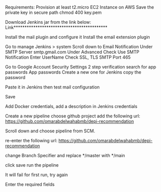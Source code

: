 Requirements:
Provision at least t2.micro EC2 Instance on AWS
Save the private key in secure path
chmod 400 key.pem

Download Jenkins jar from the link below:
Link*******************************************

Install the mail plugin and configure it
Install the email extension plugin

Go to manage Jenkins > system 
  Scroll down to Email Notification
  Under SMTP Server
    smtp.gmail.com
  Under Advanced
    Check Use SMTP Notification
      Enter UserName
    Check SSL, TLS
    SMTP Port
    465

Go to Google Account Security Settings
  2 step verification
  search for app passwords
  App passwords
  Create a new one for Jenkins
  copy the password
  
Paste it in Jenkins then test mail configuration

  Save

Add Docker credentials, add a description in Jenkins credentials


Create a new pipeline
choose github project
add the following url:
https://github.com/omarabdelwahabmb/depi-recommendation

Scroll down and choose pipeline from SCM.

re-enter the following url:
https://github.com/omarabdelwahabmb/depi-recommendation

change Branch Specifier and replace */master with */main

click save
run the pipeline

It will fail for first run, try again

Enter the required fields